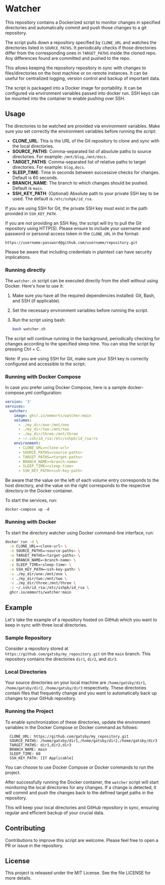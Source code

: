 # Watcher

This repository contains a Dockerized script to monitor changes in specified directories and automatically commit and push those changes to a git repository.

The script pulls down a repository specified by `CLONE_URL` and watches the directories listed in `SOURCE_PATHS`. It periodically checks if those directories differ from the corresponding ones in `TARGET_PATHS` inside the cloned repo. Any differences found are committed and pushed to the repo.

This allows keeping the repository repository in sync with changes to files/directories on the host machine or on remote instances. It can be useful for centralized logging, version control and backup of important data.

The script is packaged into a Docker image for portability. It can be configured via environment variables passed into docker run. SSH keys can be mounted into the container to enable pushing over SSH.

## Usage

The directories to be watched are provided via environment variables. Make sure you set correctly the environment variables before running the script:

- **CLONE_URL**: This is the URL of the Git repository to clone and sync with the local directories.
- **SOURCE_PATHS**: Comma-separated list of absolute paths to source directories. For example: `/mnt/blog,/mnt/docs`.
- **TARGET_PATHS**: Comma-separated list of relative paths to target directories. For example: `blog,docs`.
- **SLEEP_TIME**: Time in seconds between successive checks for changes. Default is 60 seconds.
- **BRANCH_NAME**: The branch to which changes should be pushed. Default is `main`.
- **SSH_KEY_PATH**: (Optional) Absolute path to your private SSH key to be used. The default is `/etc/sshpk/id_rsa`. 

If you are using SSH for Git, the private SSH key must exist in the path provided in `SSH_KEY_PATH`.

If you are not providing an SSH Key, the script will try to pull the Git repository using HTTP(S). Please ensure to include your username and password or personal access token in the `CLONE_URL` in the format: 
```
https://username:password@github.com/username/repository.git
```
Please be aware that including credentials in plaintext can have security implications. 

### Running directly

The `watcher.sh` script can be executed directly from the shell without using Docker. Here's how to use it:

1. Make sure you have all the required dependencies installed: Git, Bash, and SSH (if applicable).

2. Set the necessary environment variables before running the script.

3. Run the script using bash:

   ```bash
   bash watcher.sh
   ```

The script will continue running in the background, periodically checking for changes according to the specified sleep time. You can stop the script by pressing Ctrl + C.

Note: If you are using SSH for Git, make sure your SSH key is correctly configured and accessible to the script.

### Running with Docker Compose

In case you prefer using Docker Compose, here is a sample docker-compose.yml configuration:

```yaml
version: '3'
services:
  watcher:
    image: ghcr.io/emmorts/watcher:main
    volumes:
      - ./my_dir/one:/mnt/one
      - ./my_dir/two:/mnt/two
      - ./my_dir/three:/mnt/three
      - ~/.ssh/id_rsa:/etc/sshpk/id_rsa:ro
    environment:
      - CLONE_URL=<clone-url>
      - SOURCE_PATHS=<source-paths>
      - TARGET_PATHS=<target-paths>
      - BRANCH_NAME=<branch-name>
      - SLEEP_TIME=<sleep-time>
      - SSH_KEY_PATH=<ssh-key-path>
```

Be aware that the value on the left of each volume entry corresponds to the host directory, and the value on the right corresponds to the respective directory in the Docker container.

To start the services, run:

```
docker-compose up -d
```

### Running with Docker

To start the directory watcher using Docker command-line interface, run:

```sh
docker run -d \
  -e CLONE_URL=<clone-url> \
  -e SOURCE_PATHS=<source-paths> \
  -e TARGET_PATHS=<target-paths> \
  -e BRANCH_NAME=<branch-name> \
  -e SLEEP_TIME=<sleep-time> \
  -e SSH_KEY_PATH=<ssh-key-path> \
  -v ./my_dir/one:/mnt/one \
  -v ./my_dir/two:/mnt/two \
  -v ./my_dir/three:/mnt/three \
  -v ~/.ssh/id_rsa:/etc/sshpk/id_rsa \
  ghcr.io/emmorts/watcher:main
```

## Example

Let's take the example of a repository hosted on GitHub which you want to keep in sync with three local directories.

### Sample Repository

Consider a repository stored at `https://github.com/gatsby/my_repository.git` on the `main` branch. This repository contains the directories `dir1`, `dir2`, and `dir3`.

### Local Directories

Your source directories on your local machine are `/home/gatsby/dir1`, `/home/gatsby/dir2`, `/home/gatsby/dir3` respectively. These directories contain files that frequently change and you want to automatically back up changes to your GitHub repository.

### Running the Project

To enable synchronization of these directories, update the environment variables in the Docker Compose or Docker command as follows:

```
  CLONE_URL: https://github.com/gatsby/my_repository.git
  SOURCE_PATHS: /home/gatsby/dir1,/home/gatsby/dir2,/home/gatsby/dir3
  TARGET_PATHS: dir1,dir2,dir3
  BRANCH_NAME: main
  SLEEP_TIME: 60
  SSH_KEY_PATH: [If Applicable]
```

You can choose to use Docker Compose or Docker commands to run the project.

After successfully running the Docker container, the `watcher` script will start monitoring the local directories for any changes. If a change is detected, it will commit and push the changes back to the defined target paths in the repository.

This will keep your local directories and GitHub repository in sync, ensuring regular and efficient backup of your crucial data.

## Contributing

Contributions to improve this script are welcome. Please feel free to open a PR or issue in the repository.

## License

This project is released under the MIT License. See the file LICENSE for more details.